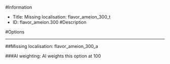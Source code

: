 #Information
 - Title: Missing localisation: flavor_ameion_300_t
 - ID: flavor_ameion.300
#Description

#Options

___
##Missing localisation: flavor_ameion_300_a

###AI weighting:
AI weights this option at 100

